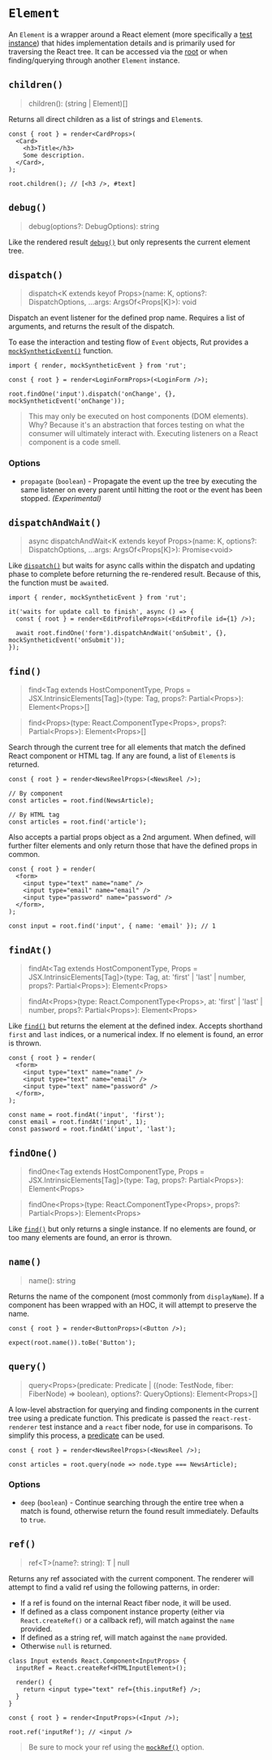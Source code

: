 # `Element`

An `Element` is a wrapper around a React element (more specifically a
[test instance](https://reactjs.org/docs/test-renderer.html)) that hides implementation details and
is primarily used for traversing the React tree. It can be accessed via the [root](./result.md#root)
or when finding/querying through another `Element` instance.

## `children()`

> children(): (string | Element)[]

Returns all direct children as a list of strings and `Element`s.

```tsx
const { root } = render<CardProps>(
  <Card>
    <h3>Title</h3>
    Some description.
  </Card>,
);

root.children(); // [<h3 />, #text]
```

## `debug()`

> debug(options?: DebugOptions): string

Like the rendered result [`debug()`](./result.md#debug) but only represents the current element
tree.

## `dispatch()`

> dispatch\<K extends keyof Props>(name: K, options?: DispatchOptions, ...args: ArgsOf\<Props[K]>):
> void

Dispatch an event listener for the defined prop name. Requires a list of arguments, and returns the
result of the dispatch.

To ease the interaction and testing flow of `Event` objects, Rut provides a
[`mockSyntheticEvent()`](../mocks.md) function.

```tsx
import { render, mockSyntheticEvent } from 'rut';

const { root } = render<LoginFormProps>(<LoginForm />);

root.findOne('input').dispatch('onChange', {}, mockSyntheticEvent('onChange'));
```

> This may only be executed on host components (DOM elements). Why? Because it's an abstraction that
> forces testing on what the consumer will ultimately interact with. Executing listeners on a React
> component is a code smell.

### Options

- `propagate` (`boolean`) - Propagate the event up the tree by executing the same listener on every
  parent until hitting the root or the event has been stopped. _(Experimental)_

## `dispatchAndWait()`

> async dispatchAndWait\<K extends keyof Props>(name: K, options?: DispatchOptions, ...args:
> ArgsOf\<Props[K]>): Promise\<void>

Like [`dispatch()`](#dispatch) but waits for async calls within the dispatch and updating phase to
complete before returning the re-rendered result. Because of this, the function must be `await`ed.

```tsx
import { render, mockSyntheticEvent } from 'rut';

it('waits for update call to finish', async () => {
  const { root } = render<EditProfileProps>(<EditProfile id={1} />);

  await root.findOne('form').dispatchAndWait('onSubmit', {}, mockSyntheticEvent('onSubmit'));
});
```

## `find()`

> find\<Tag extends HostComponentType, Props = JSX.IntrinsicElements[Tag]>(type: Tag, props?:
> Partial\<Props>): Element\<Props>[]

> find\<Props>(type: React.ComponentType\<Props>, props?: Partial\<Props>): Element\<Props>[]

Search through the current tree for all elements that match the defined React component or HTML tag.
If any are found, a list of `Element`s is returned.

```tsx
const { root } = render<NewsReelProps>(<NewsReel />);

// By component
const articles = root.find(NewsArticle);

// By HTML tag
const articles = root.find('article');
```

Also accepts a partial props object as a 2nd argument. When defined, will further filter elements
and only return those that have the defined props in common.

```tsx
const { root } = render(
  <form>
    <input type="text" name="name" />
    <input type="email" name="email" />
    <input type="password" name="password" />
  </form>,
);

const input = root.find('input', { name: 'email' }); // 1
```

## `findAt()`

> findAt\<Tag extends HostComponentType, Props = JSX.IntrinsicElements[Tag]>(type: Tag, at: 'first'
> | 'last' | number, props?: Partial\<Props>): Element\<Props>

> findAt\<Props>(type: React.ComponentType\<Props>, at: 'first' | 'last' | number, props?:
> Partial\<Props>): Element\<Props>

Like [`find()`](#find) but returns the element at the defined index. Accepts shorthand `first` and
`last` indices, or a numerical index. If no element is found, an error is thrown.

```tsx
const { root } = render(
  <form>
    <input type="text" name="name" />
    <input type="text" name="email" />
    <input type="text" name="password" />
  </form>,
);

const name = root.findAt('input', 'first');
const email = root.findAt('input', 1);
const password = root.findAt('input', 'last');
```

## `findOne()`

> findOne\<Tag extends HostComponentType, Props = JSX.IntrinsicElements[Tag]>(type: Tag, props?:
> Partial\<Props>): Element\<Props>

> findOne\<Props>(type: React.ComponentType\<Props>, props?: Partial\<Props>): Element\<Props>

Like [`find()`](#find) but only returns a single instance. If no elements are found, or too many
elements are found, an error is thrown.

## `name()`

> name(): string

Returns the name of the component (most commonly from `displayName`). If a component has been
wrapped with an HOC, it will attempt to preserve the name.

```tsx
const { root } = render<ButtonProps>(<Button />);

expect(root.name()).toBe('Button');
```

## `query()`

> query\<Props>(predicate: Predicate | ((node: TestNode, fiber: FiberNode) => boolean), options?:
> QueryOptions): Element\<Props>[]

A low-level abstraction for querying and finding components in the current tree using a predicate
function. This predicate is passed the `react-rest-renderer` test instance and a `react` fiber node,
for use in comparisons. To simplify this process, a [predicate](../predicates.md) can be used.

```tsx
const { root } = render<NewsReelProps>(<NewsReel />);

const articles = root.query(node => node.type === NewsArticle);
```

### Options

- `deep` (`boolean`) - Continue searching through the entire tree when a match is found, otherwise
  return the found result immediately. Defaults to `true`.

## `ref()`

> ref\<T>(name?: string): T | null

Returns any ref associated with the current component. The renderer will attempt to find a valid ref
using the following patterns, in order:

- If a ref is found on the internal React fiber node, it will be used.
- If defined as a class component instance property (either via `React.createRef()` or a callback
  ref), will match against the `name` provided.
- If defined as a string ref, will match against the `name` provided.
- Otherwise `null` is returned.

```tsx
class Input extends React.Component<InputProps> {
  inputRef = React.createRef<HTMLInputElement>();

  render() {
    return <input type="text" ref={this.inputRef} />;
  }
}

const { root } = render<InputProps>(<Input />);

root.ref('inputRef'); // <input />
```

> Be sure to mock your ref using the [`mockRef()`](../api.md#mockref) option.
